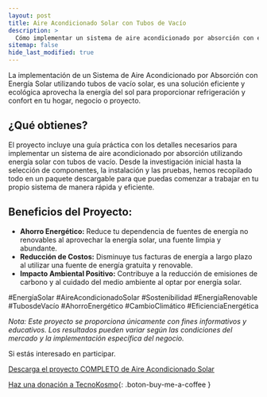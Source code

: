 ```yaml
---
layout: post
title: Aire Acondicionado Solar con Tubos de Vacío
description: >
  Cómo implementar un sistema de aire acondicionado por absorción con energía solar utilizando tubos de vacío.
sitemap: false
hide_last_modified: true
---
```


 La implementación de un Sistema de Aire Acondicionado por Absorción con Energía Solar utilizando tubos de vacío solar, es una solución eficiente y ecológica aprovecha la energía del sol para proporcionar refrigeración y confort en tu hogar, negocio o proyecto.

## ¿Qué obtienes? ##

El proyecto incluye una guía práctica con los detalles necesarios para implementar un sistema de aire acondicionado por absorción utilizando energía solar con tubos de vacío. Desde la investigación inicial hasta la selección de componentes, la instalación y las pruebas, hemos recopilado todo en un paquete descargable para que puedas comenzar a trabajar en tu propio sistema de manera rápida y eficiente.

## Beneficios del Proyecto: ##

- **Ahorro Energético:** Reduce tu dependencia de fuentes de energía no renovables al aprovechar la energía solar, una fuente limpia y abundante.
- **Reducción de Costos:** Disminuye tus facturas de energía a largo plazo al utilizar una fuente de energía gratuita y renovable.
- **Impacto Ambiental Positivo:** Contribuye a la reducción de emisiones de carbono y al cuidado del medio ambiente al optar por energía solar.


#EnergíaSolar #AireAcondicionadoSolar #Sostenibilidad #EnergíaRenovable #TubosdeVacío #AhorroEnergético #CambioClimático #EficienciaEnergética


*Nota: Este proyecto se proporciona únicamente con fines informativos y educativos. Los resultados pueden variar según las condiciones del mercado y la implementación específica del negocio.*

Si estás interesado en participar.

[Descarga el proyecto COMPLETO de Aire Acondicionado Solar]()

[Haz una donación a TecnoKosmo](https://www.buymeacoffee.com/nain.taleb){: .boton-buy-me-a-coffee }

<object data="../aireAcondicionadoAbsorcionSolar.pdf" width="100%" height="600" type='application/pdf'></object>